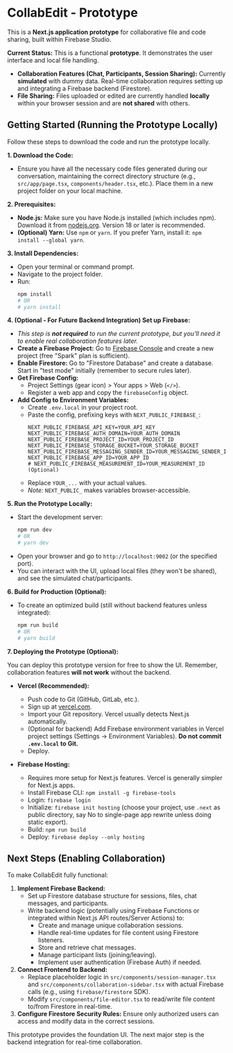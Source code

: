 # CollabEdit - Prototype

This is a **Next.js application prototype** for collaborative file and code sharing, built within Firebase Studio.

**Current Status:** This is a functional **prototype**. It demonstrates the user interface and local file handling.
*   **Collaboration Features (Chat, Participants, Session Sharing):** Currently **simulated** with dummy data. Real-time collaboration requires setting up and integrating a Firebase backend (Firestore).
*   **File Sharing:** Files uploaded or edited are currently handled **locally** within your browser session and are **not shared** with others.

## Getting Started (Running the Prototype Locally)

Follow these steps to download the code and run the prototype locally.

**1. Download the Code:**

*   Ensure you have all the necessary code files generated during our conversation, maintaining the correct directory structure (e.g., `src/app/page.tsx`, `components/header.tsx`, etc.). Place them in a new project folder on your local machine.

**2. Prerequisites:**

*   **Node.js:** Make sure you have Node.js installed (which includes npm). Download it from [nodejs.org](https://nodejs.org/). Version 18 or later is recommended.
*   **(Optional) Yarn:** Use `npm` or `yarn`. If you prefer Yarn, install it: `npm install --global yarn`.

**3. Install Dependencies:**

*   Open your terminal or command prompt.
*   Navigate to the project folder.
*   Run:
    ```bash
    npm install
    # OR
    # yarn install
    ```

**4. (Optional - For Future Backend Integration) Set up Firebase:**

*   _This step is **not required** to run the current prototype, but you'll need it to enable real collaboration features later._
*   **Create a Firebase Project:** Go to [Firebase Console](https://console.firebase.google.com/) and create a new project (free "Spark" plan is sufficient).
*   **Enable Firestore:** Go to "Firestore Database" and create a database. Start in "test mode" initially (remember to secure rules later).
*   **Get Firebase Config:**
    *   Project Settings (gear icon) > Your apps > Web (`</>`).
    *   Register a web app and copy the `firebaseConfig` object.
*   **Add Config to Environment Variables:**
    *   Create `.env.local` in your project root.
    *   Paste the config, prefixing keys with `NEXT_PUBLIC_FIREBASE_`:
        ```.env.local
        NEXT_PUBLIC_FIREBASE_API_KEY=YOUR_API_KEY
        NEXT_PUBLIC_FIREBASE_AUTH_DOMAIN=YOUR_AUTH_DOMAIN
        NEXT_PUBLIC_FIREBASE_PROJECT_ID=YOUR_PROJECT_ID
        NEXT_PUBLIC_FIREBASE_STORAGE_BUCKET=YOUR_STORAGE_BUCKET
        NEXT_PUBLIC_FIREBASE_MESSAGING_SENDER_ID=YOUR_MESSAGING_SENDER_ID
        NEXT_PUBLIC_FIREBASE_APP_ID=YOUR_APP_ID
        # NEXT_PUBLIC_FIREBASE_MEASUREMENT_ID=YOUR_MEASUREMENT_ID (Optional)
        ```
    *   Replace `YOUR_...` with your actual values.
    *   _Note:_ `NEXT_PUBLIC_` makes variables browser-accessible.

**5. Run the Prototype Locally:**

*   Start the development server:
    ```bash
    npm run dev
    # OR
    # yarn dev
    ```
*   Open your browser and go to `http://localhost:9002` (or the specified port).
*   You can interact with the UI, upload local files (they won't be shared), and see the simulated chat/participants.

**6. Build for Production (Optional):**

*   To create an optimized build (still without backend features unless integrated):
    ```bash
    npm run build
    # OR
    # yarn build
    ```

**7. Deploying the Prototype (Optional):**

You can deploy this prototype version for free to show the UI. Remember, collaboration features **will not work** without the backend.

*   **Vercel (Recommended):**
    *   Push code to Git (GitHub, GitLab, etc.).
    *   Sign up at [vercel.com](https://vercel.com/).
    *   Import your Git repository. Vercel usually detects Next.js automatically.
    *   (Optional for backend) Add Firebase environment variables in Vercel project settings (Settings -> Environment Variables). **Do not commit `.env.local` to Git.**
    *   Deploy.

*   **Firebase Hosting:**
    *   Requires more setup for Next.js features. Vercel is generally simpler for Next.js apps.
    *   Install Firebase CLI: `npm install -g firebase-tools`
    *   Login: `firebase login`
    *   Initialize: `firebase init hosting` (choose your project, use `.next` as public directory, say No to single-page app rewrite unless doing static export).
    *   Build: `npm run build`
    *   Deploy: `firebase deploy --only hosting`

## Next Steps (Enabling Collaboration)

To make CollabEdit fully functional:

1.  **Implement Firebase Backend:**
    *   Set up Firestore database structure for sessions, files, chat messages, and participants.
    *   Write backend logic (potentially using Firebase Functions or integrated within Next.js API routes/Server Actions) to:
        *   Create and manage unique collaboration sessions.
        *   Handle real-time updates for file content using Firestore listeners.
        *   Store and retrieve chat messages.
        *   Manage participant lists (joining/leaving).
        *   Implement user authentication (Firebase Auth) if needed.
2.  **Connect Frontend to Backend:**
    *   Replace placeholder logic in `src/components/session-manager.tsx` and `src/components/collaboration-sidebar.tsx` with actual Firebase calls (e.g., using `firebase/firestore` SDK).
    *   Modify `src/components/file-editor.tsx` to read/write file content to/from Firestore in real-time.
3.  **Configure Firestore Security Rules:** Ensure only authorized users can access and modify data in the correct sessions.

This prototype provides the foundation UI. The next major step is the backend integration for real-time collaboration.
